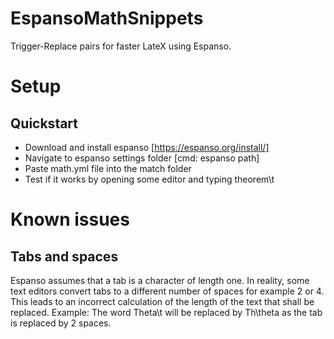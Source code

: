 # EspansoMathSnippets
Trigger-Replace pairs for faster LateX using Espanso.

# Setup
## Quickstart
- Download and install espanso [https://espanso.org/install/]
- Navigate to espanso settings folder [cmd: espanso path]
- Paste math.yml file into the match folder
- Test if it works by opening some editor and typing theorem\t

# Known issues
## Tabs and spaces
Espanso assumes that a tab is a character of length one. In reality, some text editors convert tabs to a different number of spaces for example 2 or 4. This leads to an incorrect calculation of the length of the text that shall be replaced. 
Example: The word Theta\t will be replaced by Th\theta as the tab is replaced by 2 spaces. 


